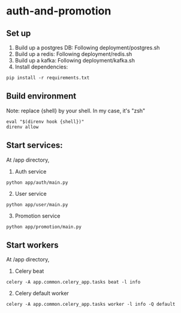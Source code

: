 # auth-and-promotion
## Set up
1. Build up a postgres DB: Following deployment/postgres.sh
2. Build up a redis: Following deployment/redis.sh
3. Build up a kafka: Following deployment/kafka.sh
4. Install dependencies:
```
pip install -r requirements.txt
```

## Build environment
Note: replace {shell} by your shell. In my case, it's "zsh"
```
eval "$(direnv hook {shell})"
direnv allow
```

## Start services:
At /app directory,
1. Auth service
```
python app/auth/main.py
```
2. User service
```
python app/user/main.py
```
3. Promotion service
```
python app/promotion/main.py
```

## Start workers
At /app directory,
1. Celery beat
```
celery -A app.common.celery_app.tasks beat -l info
```
2. Celery default worker
```
celery -A app.common.celery_app.tasks worker -l info -Q default
```
